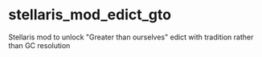 # stellaris_mod_edict_gto
Stellaris mod to unlock "Greater than ourselves" edict with tradition rather than GC resolution
